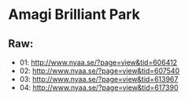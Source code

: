 # Amagi Brilliant Park

## Raw:
* 01: http://www.nyaa.se/?page=view&tid=606412
* 02: http://www.nyaa.se/?page=view&tid=607540
* 03: http://www.nyaa.se/?page=view&tid=613967
* 04: http://www.nyaa.se/?page=view&tid=617390
